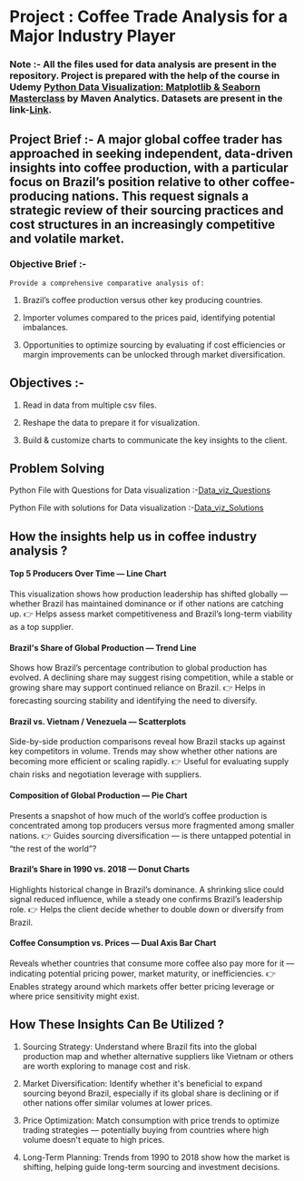 # Project : Coffee Trade Analysis for a Major Industry Player

### Note :- All the files used for data analysis are present in the repository. Project is prepared with the help of the course in Udemy [Python Data Visualization: Matplotlib & Seaborn Masterclass](https://www.udemy.com/course/python-pandas/) by Maven Analytics. Datasets are present in the link-[Link](https://www.udemy.com/course/python-data-visualization-matplotlib-seaborn/?srsltid=AfmBOop1YNPr3dWseg0L2AXe6v50HlWa4ne2Q7JMvhT3Fl-q7DuIaszj).

## Project Brief :- A major global coffee trader has approached in seeking independent, data-driven insights into coffee production, with a particular focus on Brazil’s position relative to other coffee-producing nations. This request signals a strategic review of their sourcing practices and cost structures in an increasingly competitive and volatile market.

### Objective Brief :-

    Provide a comprehensive comparative analysis of:

1.  Brazil’s coffee production versus other key producing countries.

2.  Importer volumes compared to the prices paid, identifying potential imbalances.

3.  Opportunities to optimize sourcing by evaluating if cost efficiencies or margin improvements can be unlocked through market diversification.

## Objectives :-

1.  Read in data from multiple csv files.

2.  Reshape the data to prepare it for visualization.

3.  Build & customize charts to communicate the key insights to the client.

## Problem Solving

Python File with Questions for Data visualization :-[Data_viz_Questions](https://github.com/aa-abhinavacharya/Python_Coffee_Project_1/blob/main/Coffee_Project_Part1.ipynb)

Python File with solutions for Data visualization :-[Data_viz_Solutions](https://github.com/aa-abhinavacharya/Python_Coffee_Project_1/blob/main/Coffee_Project_Part1_solutions.ipynb)

## How the insights help us in coffee industry analysis ?

####  Top 5 Producers Over Time — Line Chart

This visualization shows how production leadership has shifted globally — whether Brazil has maintained dominance or if other nations are catching up.
👉 Helps assess market competitiveness and Brazil’s long-term viability as a top supplier.

#### Brazil's Share of Global Production — Trend Line

Shows how Brazil’s percentage contribution to global production has evolved. A declining share may suggest rising competition, while a stable or growing share may support continued reliance on Brazil.
👉 Helps in forecasting sourcing stability and identifying the need to diversify.

#### Brazil vs. Vietnam / Venezuela — Scatterplots

Side-by-side production comparisons reveal how Brazil stacks up against key competitors in volume. Trends may show whether other nations are becoming more efficient or scaling rapidly.
👉 Useful for evaluating supply chain risks and negotiation leverage with suppliers.

#### Composition of Global Production — Pie Chart

Presents a snapshot of how much of the world’s coffee production is concentrated among top producers versus more fragmented among smaller nations.
👉 Guides sourcing diversification — is there untapped potential in “the rest of the world”?

#### Brazil’s Share in 1990 vs. 2018 — Donut Charts

Highlights historical change in Brazil’s dominance. A shrinking slice could signal reduced influence, while a steady one confirms Brazil’s leadership role.
👉 Helps the client decide whether to double down or diversify from Brazil.

#### Coffee Consumption vs. Prices — Dual Axis Bar Chart

Reveals whether countries that consume more coffee also pay more for it — indicating potential pricing power, market maturity, or inefficiencies.
👉 Enables strategy around which markets offer better pricing leverage or where price sensitivity might exist.


## How These Insights Can Be Utilized ?

1. Sourcing Strategy:
Understand where Brazil fits into the global production map and whether alternative suppliers like Vietnam or others are worth exploring to manage cost and risk.

2. Market Diversification:
Identify whether it's beneficial to expand sourcing beyond Brazil, especially if its global share is declining or if other nations offer similar volumes at lower prices.

3. Price Optimization:
Match consumption with price trends to optimize trading strategies — potentially buying from countries where high volume doesn't equate to high prices.

4. Long-Term Planning:
Trends from 1990 to 2018 show how the market is shifting, helping guide long-term sourcing and investment decisions.






